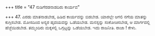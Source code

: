 +++
title = "47 ನುಡಿಗೆರಡನಾಡದಿರು ಕಾರ್ಯವ"

+++
47. ಎರಡು ಮಾತನಾಡಬೇಡ, ಹಿಡಿದ ಕಾರ್ಯವನ್ನು ಬಿಡಬೇಡ. ಯಾರಲ್ಲೇ ಆಗಲಿ ನಗೆಯ ಮಾತನ್ನು ಕುಗ್ಗಿಸಬೇಡ. ಮೋಸದಿಂದ ಅನ್ಯರ ಹೃದಯವನ್ನು ಒಡೆಯಬೇಡ. ಮನಸ್ಸನ್ನು ಸಂಕೋಚಿಸಬೇಡ, ಆ ಮಾರ್ಗದಲ್ಲಿ ಹೆಜ್ಜೆಯಿಡಬೇಡ. ತಮ್ಮಂದಿರು ಮಕ್ಕಳಲ್ಲಿ ಒಗ್ಗಟ್ಟನ್ನು ಒಡೆಯಬೇಡ. ಇದು ರಾಜನೀತಿ. ರಾಜಾ ! ಕೇಳು.
